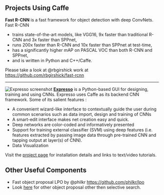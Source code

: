 ## Projects Using Caffe

**Fast R-CNN** is a fast framework for object detection with deep ConvNets. Fast R-CNN
 - trains state-of-the-art models, like VGG16, 9x faster than traditional R-CNN and 3x faster than SPPnet,
 - runs 200x faster than R-CNN and 10x faster than SPPnet at test-time,
 - has a significantly higher mAP on PASCAL VOC than both R-CNN and SPPnet,
 - and is written in Python and C++/Caffe.

Please take a look at @rbgirshick work at https://github.com/rbgirshick/fast-rcnn

***
![Expresso screenshot](http://val.serc.iisc.ernet.in/expresso/main-screen.png)
**[Expresso](https://github.com/val-iisc/expresso)** is a Python-based GUI for designing, training and using CNNs. Expresso uses Caffe as its backend CNN framework. Some of its salient features : 
 - A convenient wizard-like interface to contextually guide the user during common scenarios
such as data import, design and training of CNNs
 - A smart-edit interface makes net creation easy and quick. 
 - Deep networks are color-coded and informatively presented
 - Support for training external classifier (SVM) using deep features (i.e. features extracted by passing image data through pre-trained CNN and tapping output at layer(s) of CNN).
 - Data Visualization

Visit the [project page](http://val.serc.iisc.ernet.in/expresso) for installation details and links to text/video tutorials.

## Other Useful Components

* Fast object proposal LPO by @philkr https://github.com/philkr/lpo
* Look [here](https://pdollar.wordpress.com/2014/11/18/evaluating-object-proposals/) for other object proposal other then selective search.